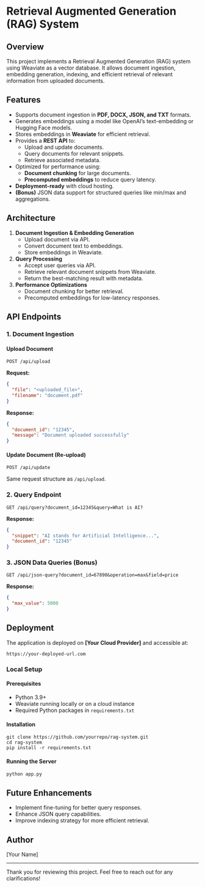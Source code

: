 # Retrieval Augmented Generation (RAG) System

## Overview
This project implements a Retrieval Augmented Generation (RAG) system using Weaviate as a vector database. It allows document ingestion, embedding generation, indexing, and efficient retrieval of relevant information from uploaded documents.

## Features
- Supports document ingestion in **PDF, DOCX, JSON, and TXT** formats.
- Generates embeddings using a model like OpenAI’s text-embedding or Hugging Face models.
- Stores embeddings in **Weaviate** for efficient retrieval.
- Provides a **REST API** to:
  - Upload and update documents.
  - Query documents for relevant snippets.
  - Retrieve associated metadata.
- Optimized for performance using:
  - **Document chunking** for large documents.
  - **Precomputed embeddings** to reduce query latency.
- **Deployment-ready** with cloud hosting.
- **(Bonus)** JSON data support for structured queries like min/max and aggregations.

## Architecture
1. **Document Ingestion & Embedding Generation**
   - Upload document via API.
   - Convert document text to embeddings.
   - Store embeddings in Weaviate.
2. **Query Processing**
   - Accept user queries via API.
   - Retrieve relevant document snippets from Weaviate.
   - Return the best-matching result with metadata.
3. **Performance Optimizations**
   - Document chunking for better retrieval.
   - Precomputed embeddings for low-latency responses.

## API Endpoints
### 1. Document Ingestion
#### Upload Document
```
POST /api/upload
```
**Request:**
```json
{
  "file": "<uploaded_file>",
  "filename": "document.pdf"
}
```
**Response:**
```json
{
  "document_id": "12345",
  "message": "Document uploaded successfully"
}
```

#### Update Document (Re-upload)
```
POST /api/update
```
Same request structure as `/api/upload`.

### 2. Query Endpoint
```
GET /api/query?document_id=12345&query=What is AI?
```
**Response:**
```json
{
  "snippet": "AI stands for Artificial Intelligence...",
  "document_id": "12345"
}
```

### 3. JSON Data Queries (Bonus)
```
GET /api/json-query?document_id=67890&operation=max&field=price
```
**Response:**
```json
{
  "max_value": 5000
}
```

## Deployment
The application is deployed on **[Your Cloud Provider]** and accessible at:
```
https://your-deployed-url.com
```

### Local Setup
#### Prerequisites
- Python 3.9+
- Weaviate running locally or on a cloud instance
- Required Python packages in `requirements.txt`

#### Installation
```
git clone https://github.com/yourrepo/rag-system.git
cd rag-system
pip install -r requirements.txt
```

#### Running the Server
```
python app.py
```

## Future Enhancements
- Implement fine-tuning for better query responses.
- Enhance JSON query capabilities.
- Improve indexing strategy for more efficient retrieval.

## Author
[Your Name]

---
Thank you for reviewing this project. Feel free to reach out for any clarifications!
